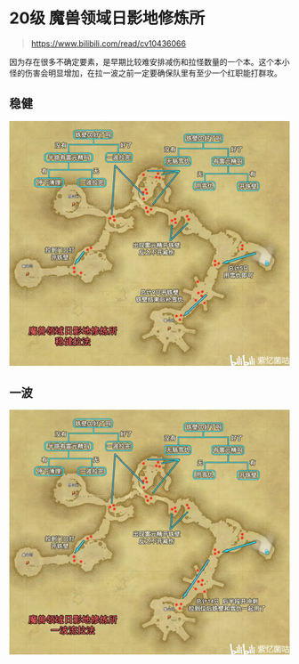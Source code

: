 
<!-- docs/duty_4/魔兽领域日影地修炼所.md -->

# 20级 魔兽领域日影地修炼所

> https://www.bilibili.com/read/cv10436066

因为存在很多不确定要素，是早期比较难安排减伤和拉怪数量的一个本。这个本小怪的伤害会明显增加，在拉一波之前一定要确保队里有至少一个红职能打群攻。

## 稳健
![稳健拉法](../assets/20-msly-wenjian.webp)

## 一波
![一波拉法](../assets/20-msly-yibo.webp)
